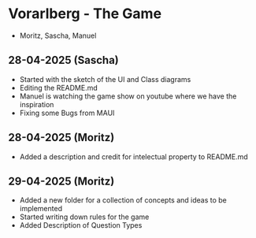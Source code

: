 # Vorarlberg - The Game
 * Moritz, Sascha, Manuel



## 28-04-2025 (Sascha)

* Started with the sketch of the UI and Class diagrams
* Editing the README.md
* Manuel is watching the game show on youtube where we have the inspiration
* Fixing some Bugs from MAUI



## 28-04-2025 (Moritz)

* Added a description and credit for intelectual property to README.md



## 29-04-2025 (Moritz)

* Added a new folder for a collection of concepts and ideas to be implemented
* Started writing down rules for the game
* Added Description of Question Types